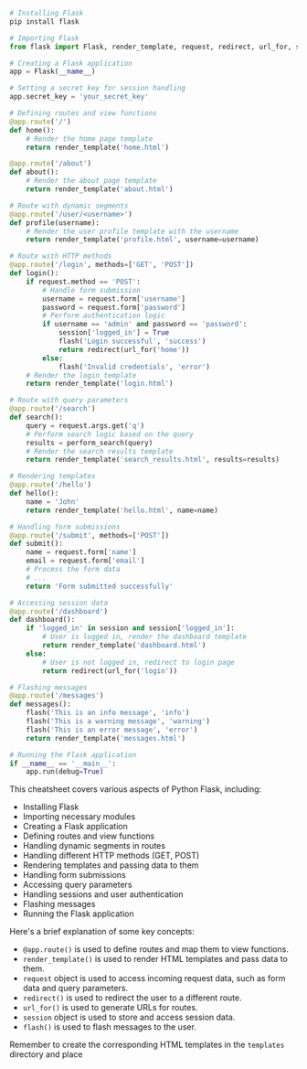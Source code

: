 ```python
# Installing Flask
pip install flask

# Importing Flask
from flask import Flask, render_template, request, redirect, url_for, session, flash

# Creating a Flask application
app = Flask(__name__)

# Setting a secret key for session handling
app.secret_key = 'your_secret_key'

# Defining routes and view functions
@app.route('/')
def home():
    # Render the home page template
    return render_template('home.html')

@app.route('/about')
def about():
    # Render the about page template
    return render_template('about.html')

# Route with dynamic segments
@app.route('/user/<username>')
def profile(username):
    # Render the user profile template with the username
    return render_template('profile.html', username=username)

# Route with HTTP methods
@app.route('/login', methods=['GET', 'POST'])
def login():
    if request.method == 'POST':
        # Handle form submission
        username = request.form['username']
        password = request.form['password']
        # Perform authentication logic
        if username == 'admin' and password == 'password':
            session['logged_in'] = True
            flash('Login successful', 'success')
            return redirect(url_for('home'))
        else:
            flash('Invalid credentials', 'error')
    # Render the login template
    return render_template('login.html')

# Route with query parameters
@app.route('/search')
def search():
    query = request.args.get('q')
    # Perform search logic based on the query
    results = perform_search(query)
    # Render the search results template
    return render_template('search_results.html', results=results)

# Rendering templates
@app.route('/hello')
def hello():
    name = 'John'
    return render_template('hello.html', name=name)

# Handling form submissions
@app.route('/submit', methods=['POST'])
def submit():
    name = request.form['name']
    email = request.form['email']
    # Process the form data
    # ...
    return 'Form submitted successfully'

# Accessing session data
@app.route('/dashboard')
def dashboard():
    if 'logged_in' in session and session['logged_in']:
        # User is logged in, render the dashboard template
        return render_template('dashboard.html')
    else:
        # User is not logged in, redirect to login page
        return redirect(url_for('login'))

# Flashing messages
@app.route('/messages')
def messages():
    flash('This is an info message', 'info')
    flash('This is a warning message', 'warning')
    flash('This is an error message', 'error')
    return render_template('messages.html')

# Running the Flask application
if __name__ == '__main__':
    app.run(debug=True)
```

This cheatsheet covers various aspects of Python Flask, including:
- Installing Flask
- Importing necessary modules
- Creating a Flask application
- Defining routes and view functions
- Handling dynamic segments in routes
- Handling different HTTP methods (GET, POST)
- Rendering templates and passing data to them
- Handling form submissions
- Accessing query parameters
- Handling sessions and user authentication
- Flashing messages
- Running the Flask application

Here's a brief explanation of some key concepts:
- `@app.route()` is used to define routes and map them to view functions.
- `render_template()` is used to render HTML templates and pass data to them.
- `request` object is used to access incoming request data, such as form data and query parameters.
- `redirect()` is used to redirect the user to a different route.
- `url_for()` is used to generate URLs for routes.
- `session` object is used to store and access session data.
- `flash()` is used to flash messages to the user.

Remember to create the corresponding HTML templates in the `templates` 
directory and place


